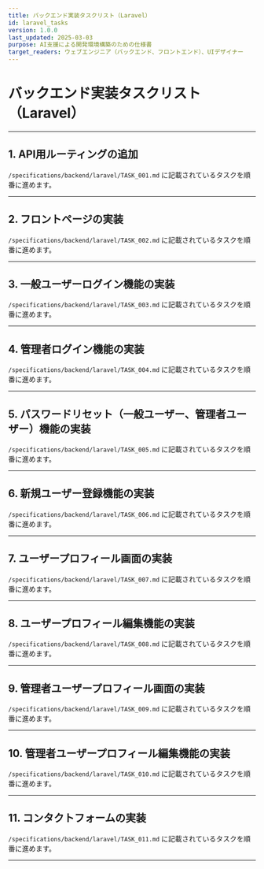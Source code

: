 ```yaml
---
title: バックエンド実装タスクリスト（Laravel）
id: laravel_tasks
version: 1.0.0
last_updated: 2025-03-03
purpose: AI支援による開発環境構築のための仕様書
target_readers: ウェブエンジニア（バックエンド、フロントエンド）、UIデザイナー
---
```


# バックエンド実装タスクリスト（Laravel）

---

## 1. API用ルーティングの追加

`/specifications/backend/laravel/TASK_001.md` に記載されているタスクを順番に進めます。

---

## 2. フロントページの実装

`/specifications/backend/laravel/TASK_002.md` に記載されているタスクを順番に進めます。

---

## 3. 一般ユーザーログイン機能の実装

`/specifications/backend/laravel/TASK_003.md` に記載されているタスクを順番に進めます。

---

## 4. 管理者ログイン機能の実装

`/specifications/backend/laravel/TASK_004.md` に記載されているタスクを順番に進めます。

---

## 5. パスワードリセット（一般ユーザー、管理者ユーザー）機能の実装

`/specifications/backend/laravel/TASK_005.md` に記載されているタスクを順番に進めます。

---

## 6. 新規ユーザー登録機能の実装

`/specifications/backend/laravel/TASK_006.md` に記載されているタスクを順番に進めます。

---

## 7. ユーザープロフィール画面の実装

`/specifications/backend/laravel/TASK_007.md` に記載されているタスクを順番に進めます。

---

## 8. ユーザープロフィール編集機能の実装

`/specifications/backend/laravel/TASK_008.md` に記載されているタスクを順番に進めます。

---

## 9. 管理者ユーザープロフィール画面の実装

`/specifications/backend/laravel/TASK_009.md` に記載されているタスクを順番に進めます。

---

## 10. 管理者ユーザープロフィール編集機能の実装

`/specifications/backend/laravel/TASK_010.md` に記載されているタスクを順番に進めます。

---

## 11. コンタクトフォームの実装

`/specifications/backend/laravel/TASK_011.md` に記載されているタスクを順番に進めます。

---
